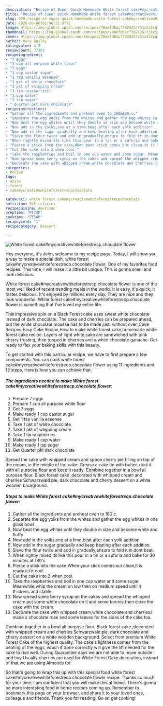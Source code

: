 ```yaml
---
description: "Recipe of Super Quick Homemade White forest cake#mycreativewhiteforestrecp.chocolate flower"
title: "Recipe of Super Quick Homemade White forest cake#mycreativewhiteforestrecp.chocolate flower"
slug: 970-recipe-of-super-quick-homemade-white-forest-cakemycreativewhiteforestrecpchocolate-flower
date: 2020-08-06T01:06:21.677Z
image: https://img-global.cpcdn.com/recipes/78aefdb1cf782425/751x532cq70/white-forest-cakemycreativewhiteforestrecpchocolate-flower-recipe-main-photo.jpg
thumbnail: https://img-global.cpcdn.com/recipes/78aefdb1cf782425/751x532cq70/white-forest-cakemycreativewhiteforestrecpchocolate-flower-recipe-main-photo.jpg
cover: https://img-global.cpcdn.com/recipes/78aefdb1cf782425/751x532cq70/white-forest-cakemycreativewhiteforestrecpchocolate-flower-recipe-main-photo.jpg
author: Mary Bailey
ratingvalue: 4.5
reviewcount: 37303
recipeingredient:
- "7 eggs"
- "1 cup all purpose white flour"
- "7 eggs"
- "1 cup castor sugar"
- "1 tsp vanilla essense"
- "1 pkt of white chocolate"
- "1 pkt of whipping cream"
- "1 tin raspberries"
- "1 cup water"
- "1 tsp sugar"
- " Quarter pkt dark chocolate"
recipeinstructions:
- "Gather all the ingredients and preheat oven to 180&#39;c."
- "Separate the egg yolks from the whites and gather the egg whites in one glass bowl"
- "Now beat the egg whites until they double in size and become white and fluffy"
- "Now add in the yolks,one at a time.beat after each yolk addition"
- "Now add in the sugar gradually and keep beating after each addition."
- "Sieve the flour twice and add in gradually,ensure to fold it in.dont beat."
- "When rightly mixed,its like this.pour in a tin or a sufuria and bake for 30 minutes at 180&#39;c"
- "Pierce a stick into the cake,When your stick comes out clean,it is ready.let it cool."
- "Cut the cake into 2 when cool."
- "Take the raspberries and boil in one cup water and some sugar. Meanwhile,whip the cream on low then on medium speed until it thickens and stable"
- "Now spread some berry syrup on the cakes and spread the whipped cream.put some white chocolate on it and some berries then close the cake with the cream."
- "Decorate the cake with whipped cream,white chocolate and cherries.I made a chocolate rose and some leaves for the sides of the cake too."
categories:
- Recipe
tags:
- white
- forest
- cakemycreativewhiteforestrecpchocolate

katakunci: white forest cakemycreativewhiteforestrecpchocolate 
nutrition: 245 calories
recipecuisine: American
preptime: "PT24M"
cooktime: "PT54M"
recipeyield: "1"
recipecategory: Dessert

---
```



![White forest cake#mycreativewhiteforestrecp.chocolate flower](https://img-global.cpcdn.com/recipes/78aefdb1cf782425/751x532cq70/white-forest-cakemycreativewhiteforestrecpchocolate-flower-recipe-main-photo.jpg)

Hey everyone, it's John, welcome to my recipe page. Today, I will show you a way to make a special dish, white forest cake#mycreativewhiteforestrecp.chocolate flower. One of my favorites food recipes. This time, I will make it a little bit unique. This is gonna smell and look delicious.

White forest cake#mycreativewhiteforestrecp.chocolate flower is one of the most well liked of recent trending meals in the world. It is easy, it's quick, it tastes delicious. It's enjoyed by millions every day. They are nice and they look wonderful. White forest cake#mycreativewhiteforestrecp.chocolate flower is something that I've loved my entire life.

This impressive spin on a Black Forest cake uses sweet white chocolate instead of dark chocolate. The cake and cherries can be prepared ahead, but the white chocolate mousse has to be made just. without oven,Cake Recipes,Easy Cake Recipe,How to make white forest cake,homemade white forest cake recipe. Layers of light white cake are sandwiched with pink cherry frosting, then topped in cherries and a white chocolate ganache. Get ready to flex your baking skills with this beauty.


To get started with this particular recipe, we have to first prepare a few components. You can cook white forest cake#mycreativewhiteforestrecp.chocolate flower using 11 ingredients and 12 steps. Here is how you can achieve that.

<!--inarticleads1-->

##### The ingredients needed to make White forest cake#mycreativewhiteforestrecp.chocolate flower:

1. Prepare 7 eggs
1. Prepare 1 cup all purpose white flour
1. Get 7 eggs
1. Make ready 1 cup castor sugar
1. Get 1 tsp vanilla essense
1. Take 1 pkt of white chocolate
1. Take 1 pkt of whipping cream
1. Take 1 tin raspberries
1. Make ready 1 cup water
1. Make ready 1 tsp sugar
1. Get  Quarter pkt dark chocolate


Spread the cake with whipped cream and spoon cherry pie filling on top of the cream, in the middle of the cake. Grease a cake tin with butter, dust it with all purpose flour and keep it ready. Combine together in a bowl all purpose flour. Black forest cake ,decorated with whipped cream and cherries Schwarzwald pie, dark chocolate and cherry dessert on a white wooden background. 

<!--inarticleads2-->

##### Steps to make White forest cake#mycreativewhiteforestrecp.chocolate flower:

1. Gather all the ingredients and preheat oven to 180&#39;c.
1. Separate the egg yolks from the whites and gather the egg whites in one glass bowl
1. Now beat the egg whites until they double in size and become white and fluffy
1. Now add in the yolks,one at a time.beat after each yolk addition
1. Now add in the sugar gradually and keep beating after each addition.
1. Sieve the flour twice and add in gradually,ensure to fold it in.dont beat.
1. When rightly mixed,its like this.pour in a tin or a sufuria and bake for 30 minutes at 180&#39;c
1. Pierce a stick into the cake,When your stick comes out clean,it is ready.let it cool.
1. Cut the cake into 2 when cool.
1. Take the raspberries and boil in one cup water and some sugar. Meanwhile,whip the cream on low then on medium speed until it thickens and stable
1. Now spread some berry syrup on the cakes and spread the whipped cream.put some white chocolate on it and some berries then close the cake with the cream.
1. Decorate the cake with whipped cream,white chocolate and cherries.I made a chocolate rose and some leaves for the sides of the cake too.


Combine together in a bowl all purpose flour. Black forest cake ,decorated with whipped cream and cherries Schwarzwald pie, dark chocolate and cherry dessert on a white wooden background. Select from premium White Forest Cake of the highest quality. The cake&#39;s lightness comes from the beating of the eggs, which if done correctly will give the lift needed for the cake to rise well. During Quarantine days we are not able to move outside and buy Usually cherries are used for White Forest Cake decoration, instead of that we are using Almonds for. 

So that's going to wrap this up with this special food white forest cake#mycreativewhiteforestrecp.chocolate flower recipe. Thanks so much for your time. I am confident that you will make this at home. There's gonna be more interesting food in home recipes coming up. Remember to bookmark this page on your browser, and share it to your loved ones, colleague and friends. Thank you for reading. Go on get cooking!
